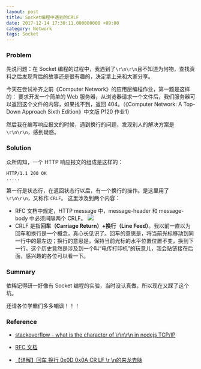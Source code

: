 ```yaml
---
layout: post
title: Socket编程中遇到的CRLF
date: 2017-12-14 17:30:11.000000000 +09:00
category: Network
tags: Socket
---
```

### Problem
先说问题：在 Socket 编程的过程中，我遇到了`\r\n\r\n`且不知道为何物，查找资料之后发现背后的故事还是很有趣的，决定拿上来和大家分享。

今天在尝试补齐之前《Computer Network》的应用层编程作业，第一题是这样的：
要求开发一个简单的 Web 服务器，从浏览器请求一个文件后，我们服务器可以返回这个文件的内容，如果找不到，返回 404。（《Computer Network: A Top-Down Approach Sixth Edition》中文版 P120 作业1）

然后我在编写响应报文的时候，遇到换行的问题，发现别人的解决方案是`\r\n\r\n`，感到疑惑。

### Solution
众所周知，一个 HTTP 响应报文的组成是这样的：
``` 
HTTP/1.1 200 OK
.....
```
第一行是状态行，在返回状态行以后，有一个换行的操作。是这里用了`\r\n\r\n`，又称作 `CRLF`。
这里涉及到两个内容：
- RFC 文档中规定，HTTP message 中，message-header 和 message-body 中必须间隔两个 CRLF。
  ![](http://ozjtrx3vo.bkt.clouddn.com/2017-12-14-15132434255139.jpg)
- CRLF 是指**回车（Carriage Return）+换行（Line Feed）**。我以前一直以为回车和换行是一个概念，真心长见识了。回车的意思是，将当前光标移动到同一行中的最左边；换行的意思是，保持当前光标的水平位置位置不变，换到下一行。这个历史竟然是涉及到一个叫“电传打印机”的玩意儿，我会贴链接在后面，感兴趣的各位可以看一下。


### Summary
依稀记得研一好像有 Socket 编程的实验，当时没认真做，所以现在又踩了这个坑。

还请各位学霸们多多嘲讽！！！

### Reference
- [stackoverflow - what is the character of \r\n\r\n in nodejs TCP/IP](https://stackoverflow.com/questions/10171127/what-is-the-character-of-r-n-r-n-in-nodejs-tcp-ip)

- [RFC 文档](https://www.w3.org/Protocols/rfc2616/rfc2616-sec4.html#sec4)

- [【详解】回车 换行 0x0D 0x0A CR LF \r \n的来龙去脉](https://www.crifan.com/detailed_carriage_return_0x0d_0x0a_cr_lf__r__n_the_context/)

